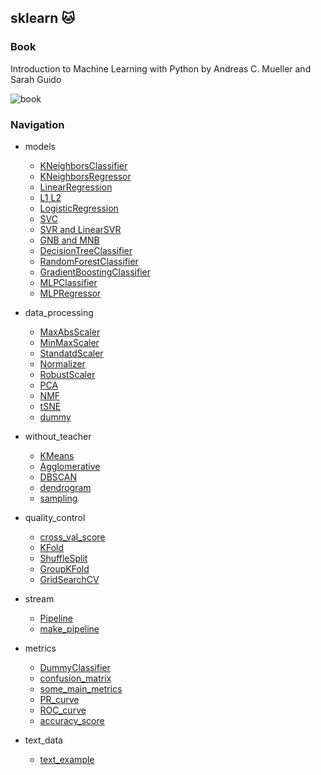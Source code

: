 ## sklearn :cat:

### Book

Introduction to Machine Learning with Python
by Andreas C. Mueller and Sarah Guido

![book](https://github.com/andybeardness/My_DataScience/blob/master/BOOKS/sklearn/book_img/book.jpg?raw=true)

### Navigation

* models
    * [KNeighborsClassifier](https://github.com/andybeardness/My_DataScience/blob/master/sklearn/1_models/01_KNeighborsClassifier_Cryotherapy_DataSet/KNC.ipynb)
    * [KNeighborsRegressor](https://github.com/andybeardness/My_DataScience/blob/master/sklearn/1_models/02_KNeighborsRegressor_Carbon_Nanotubes_DataSet/KNR.ipynb)
    * [LinearRegression](https://github.com/andybeardness/My_DataScience/blob/master/sklearn/1_models/03_LinearRegressor_Synthetic_DataSet/LR.ipynb)
    * [L1 L2](https://github.com/andybeardness/My_DataScience/blob/master/sklearn/1_models/04_L2-Ridge_L1-Lasso_Boston_DataSet/L2_Ridge_and_L1_Lasso.ipynb)
    * [LogisticRegression](https://github.com/andybeardness/My_DataScience/blob/master/sklearn/1_models/05_LogisticRegression_Iris_DataSet/LogReg.ipynb)
    * [SVC](https://github.com/andybeardness/My_DataScience/blob/master/sklearn/1_models/06_SVM_Abalone_DataSet/SVC.ipynb)
    * [SVR and LinearSVR](https://github.com/andybeardness/My_DataScience/blob/master/sklearn/1_models/06_SVM_Abalone_DataSet/SVR_and_LinearSVR.ipynb)
    * [GNB and MNB](https://github.com/andybeardness/My_DataScience/blob/master/sklearn/1_models/07_GNB_and_MNB_Balance_Scale_DataSet/GNB_and_MNB.ipynb)
    * [DecisionTreeClassifier](https://github.com/andybeardness/My_DataScience/blob/master/sklearn/1_models/08_DecisionTreeClassifier_Breast_Cancer_DataSet/DTC.ipynb)
    * [RandomForestClassifier](https://github.com/andybeardness/My_DataScience/blob/master/sklearn/1_models/09_RandomForestClassifier_Escoli_DataSet/RFC.ipynb)
    * [GradientBoostingClassifier](https://github.com/andybeardness/My_DataScience/blob/master/sklearn/1_models/10_GradientBoostingClassifier_Ionosphere_DataSet/GBC.ipynb)
    * [MLPClassifier](https://github.com/andybeardness/My_DataScience/blob/master/sklearn/1_models/11_MLPClassifier_TikTakToe_DataSet/MLPC.ipynb)
    * [MLPRegressor](https://github.com/andybeardness/My_DataScience/blob/master/sklearn/1_models/12_MLPRegressor_Synthetic_DataSet/MLPR.ipynb)

* data_processing
    * [MaxAbsScaler](https://github.com/andybeardness/My_DataScience/blob/master/sklearn/2_data_processing/01_MaxAbsScaler/MaxAbsScaler.ipynb)
    * [MinMaxScaler](https://github.com/andybeardness/My_DataScience/blob/master/sklearn/2_data_processing/02_MinMaxScaler/MinMaxScaler.ipynb)
    * [StandatdScaler](https://github.com/andybeardness/My_DataScience/blob/master/sklearn/2_data_processing/03_StandatdScaler/StandatdScaler.ipynb)
    * [Normalizer](https://github.com/andybeardness/My_DataScience/blob/master/sklearn/2_data_processing/04_Normalizer/Normalizer.ipynb)
    * [RobustScaler](https://github.com/andybeardness/My_DataScience/blob/master/sklearn/2_data_processing/05_RobustScaler/RobustScaler.ipynb)
    * [PCA](https://github.com/andybeardness/My_DataScience/blob/master/sklearn/2_data_processing/06_PCA/PCA.ipynb)
    * [NMF](https://github.com/andybeardness/My_DataScience/blob/master/sklearn/2_data_processing/07_NMF/NMF.ipynb)
    * [tSNE](https://github.com/andybeardness/My_DataScience/blob/master/sklearn/2_data_processing/08_tSNE/tSNE.ipynb)
    * [dummy](https://github.com/andybeardness/My_DataScience/blob/master/sklearn/2_data_processing/09_dummy/dummy.ipynb)

* without_teacher
    * [KMeans](https://github.com/andybeardness/My_DataScience/blob/master/sklearn/3_without_teacher/01_KMeans/KMeans.ipynb)
    * [Agglomerative](https://github.com/andybeardness/My_DataScience/blob/master/sklearn/3_without_teacher/02_Agglo/Agglomerative.ipynb)
    * [DBSCAN](https://github.com/andybeardness/My_DataScience/blob/master/sklearn/3_without_teacher/03_DBSCAN/DBScan.ipynb)
    * [dendrogram](https://github.com/andybeardness/My_DataScience/blob/master/sklearn/3_without_teacher/04_dendrogram/dendrogram.ipynb)
    * [sampling](https://github.com/andybeardness/My_DataScience/blob/master/sklearn/3_without_teacher/05_sampling/sampling.ipynb)

* quality_control
    * [cross_val_score](https://github.com/andybeardness/My_DataScience/blob/master/sklearn/4_quality_control/01_cross_val_score/cross_val_score.ipynb)
    * [KFold](https://github.com/andybeardness/My_DataScience/blob/master/sklearn/4_quality_control/02_KFold/KFold.ipynb)
    * [ShuffleSplit](https://github.com/andybeardness/My_DataScience/blob/master/sklearn/4_quality_control/04_ShuffleSplit/ShuffleSplit.ipynb)
    * [GroupKFold](https://github.com/andybeardness/My_DataScience/blob/master/sklearn/4_quality_control/05_GroupKFold/GroupKFold.ipynb)
    * [GridSearchCV](https://github.com/andybeardness/My_DataScience/blob/master/sklearn/4_quality_control/06_GridSearchCV/GridSearchCV.ipynb)

* stream
    * [Pipeline](https://github.com/andybeardness/My_DataScience/blob/master/sklearn/5_stream/01_Pipeline/Pipeline.ipynb)
    * [make_pipeline](https://github.com/andybeardness/My_DataScience/blob/master/sklearn/5_stream/02_make_pipeline/make_pipeline.ipynb)

* metrics
    * [DummyClassifier](https://github.com/andybeardness/My_DataScience/blob/master/sklearn/7_metrics/01_DummyClassifier/DummyClassifier.ipynb)
    * [confusion_matrix](https://github.com/andybeardness/My_DataScience/blob/master/sklearn/7_metrics/02_confusion_matrix/confusion_matrix.ipynb)
    * [some_main_metrics](https://github.com/andybeardness/My_DataScience/blob/master/sklearn/7_metrics/03_some_main_metrics/some_main_metrics.ipynb)
    * [PR_curve](https://github.com/andybeardness/My_DataScience/blob/master/sklearn/7_metrics/04_PR_curve/PR_curve.ipynb)
    * [ROC_curve](https://github.com/andybeardness/My_DataScience/blob/master/sklearn/7_metrics/05_ROC_curve/ROC_curve.ipynb)
    * [accuracy_score](https://github.com/andybeardness/My_DataScience/blob/master/sklearn/7_metrics/06_accuracy_score/accuracy_score.ipynb)
    
* text_data
    * [text_example](https://github.com/andybeardness/My_DataScience/blob/master/sklearn/6_text_data/text_example.ipynb) 
    